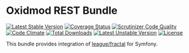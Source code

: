 Oxidmod REST Bundle
=============================

[![Latest Stable Version](https://poser.pugx.org/oxidmod/rest-bundle/v/stable?v=0.2.1)](https://packagist.org/packages/oxidmod/rest-bundle)
[![Coverage Status](https://coveralls.io/repos/github/oxidmod/rest-bundle/badge.svg?branch=master&v=0.2.1)](https://coveralls.io/github/oxidmod/rest-bundle?branch=master)
[![Scrutinizer Code Quality](https://scrutinizer-ci.com/g/oxidmod/rest-bundle/badges/quality-score.png?b=master&v=0.2.1)](https://scrutinizer-ci.com/g/oxidmod/rest-bundle/?branch=master)
[![Code Climate](https://codeclimate.com/github/oxidmod/rest-bundle/badges/gpa.svg?v=0.2.1)](https://codeclimate.com/github/oxidmod/rest-bundle)
[![Total Downloads](https://poser.pugx.org/oxidmod/rest-bundle/downloads?v=0.2.1)](https://packagist.org/packages/oxidmod/rest-bundle)
[![Latest Unstable Version](https://poser.pugx.org/oxidmod/rest-bundle/v/unstable)](https://packagist.org/packages/oxidmod/rest-bundle)
[![License](https://poser.pugx.org/oxidmod/rest-bundle/license)](https://packagist.org/packages/oxidmod/rest-bundle)


This bundle provides integration of [league/fractal](https://github.com/thephpleague/fractal) for Symfony.
